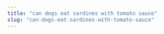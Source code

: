 ```yaml
---
title: "can dogs eat sardines with tomato sauce"
slug: "can-dogs-eat-sardines-with-tomato-sauce"
---
```


